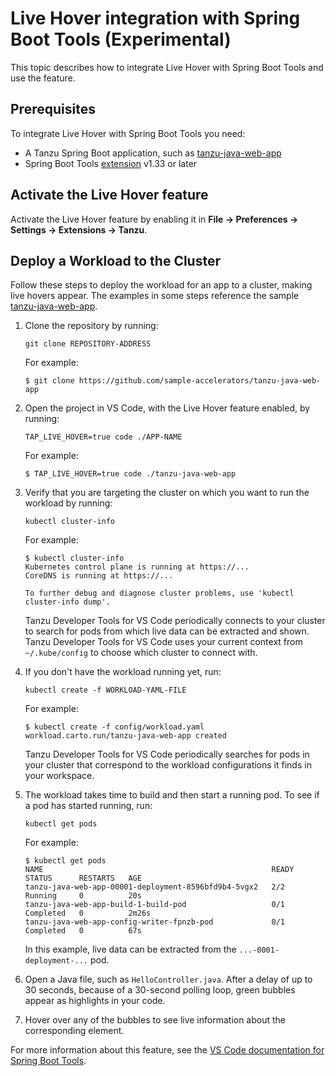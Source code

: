 # Live Hover integration with Spring Boot Tools (Experimental)

This topic describes how to integrate Live Hover with Spring Boot Tools and use the feature.


## <a id="prerequisites"></a> Prerequisites

To integrate Live Hover with Spring Boot Tools you need:

- A Tanzu Spring Boot application, such as [tanzu-java-web-app](https://github.com/sample-accelerators/tanzu-java-web-app)
- Spring Boot Tools [extension](https://marketplace.visualstudio.com/items?itemName=Pivotal.vscode-spring-boot) v1.33 or later

## <a id="activate-feature"></a> Activate the Live Hover feature

Activate the Live Hover feature by enabling it in **File -> Preferences -> Settings -> Extensions -> Tanzu**.

## <a id="deploy-workload"></a> Deploy a Workload to the Cluster

Follow these steps to deploy the workload for an app to a cluster, making live hovers appear.
The examples in some steps reference the sample
[tanzu-java-web-app](https://github.com/sample-accelerators/tanzu-java-web-app).

1. Clone the repository by running:

    ```console
    git clone REPOSITORY-ADDRESS
    ```

    For example:

    ```console
    $ git clone https://github.com/sample-accelerators/tanzu-java-web-app
    ```

1. Open the project in VS Code, with the Live Hover feature enabled, by running:

    ```console
    TAP_LIVE_HOVER=true code ./APP-NAME
    ```

    For example:

    ```console
    $ TAP_LIVE_HOVER=true code ./tanzu-java-web-app
    ```

1. Verify that you are targeting the cluster on which you want to run the workload by running:

    ```console
    kubectl cluster-info
    ```

    For example:

    ```console
    $ kubectl cluster-info
    Kubernetes control plane is running at https://...
    CoreDNS is running at https://...

    To further debug and diagnose cluster problems, use 'kubectl cluster-info dump'.
    ```

    Tanzu Developer Tools for VS Code periodically connects to your cluster to search for pods from
    which live data can be extracted and shown.
    Tanzu Developer Tools for VS Code uses your current context from `~/.kube/config` to choose
    which cluster to connect with.

1. If you don't have the workload running yet, run:

    ```console
    kubectl create -f WORKLOAD-YAML-FILE
    ```

    For example:

    ```console
    $ kubectl create -f config/workload.yaml
    workload.carto.run/tanzu-java-web-app created
    ```

    Tanzu Developer Tools for VS Code periodically searches for pods in your cluster that correspond
    to the workload configurations it finds in your workspace.

1. The workload takes time to build and then start a running pod. To see if a pod has started
running, run:

    ```console
    kubectl get pods
    ```

    For example:

    ```console
    $ kubectl get pods
    NAME                                                   READY   STATUS      RESTARTS   AGE
    tanzu-java-web-app-00001-deployment-8596bfd9b4-5vgx2   2/2     Running     0          20s
    tanzu-java-web-app-build-1-build-pod                   0/1     Completed   0          2m26s
    tanzu-java-web-app-config-writer-fpnzb-pod             0/1     Completed   0          67s
    ```

    In this example, live data can be extracted from the `...-0001-deployment-...` pod.

1. Open a Java file, such as `HelloController.java`.
After a delay of up to 30 seconds, because of a 30-second polling loop, green bubbles appear as
highlights in your code.

1. Hover over any of the bubbles to see live information about the corresponding element.

For more information about this feature, see the
[VS Code documentation for Spring Boot Tools](https://marketplace.visualstudio.com/items?itemName=Pivotal.vscode-spring-boot).
